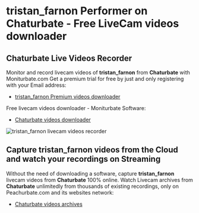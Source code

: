 # tristan_farnon Performer on Chaturbate - Free LiveCam videos downloader

## Chaturbate Live Videos Recorder

Monitor and record livecam videos of **tristan_farnon** from **Chaturbate** with Moniturbate.com
Get a premium trial for free by just and only registering with your Email address:
* [tristan_farnon Premium videos downloader](https://moniturbate.com/request-demo-licence-key.html)

Free livecam videos downloader - Moniturbate Software:
* [Chaturbate videos downloader](https://moniturbate.com/moniturbate-download-software.html)

![tristan_farnon livecam videos recorder](https://peachurnet.com/templates/moniturbate-software.png)


## Capture tristan_farnon videos from the Cloud and watch your recordings on Streaming

Without the need of downloading a software, capture **tristan_farnon** livecam videos from **Chaturbate** 100% online.
Watch Livecam archives from **Chaturbate** unlimitedly from thousands of existing recordings, only on Peachurbate.com and its websites network:
* [Chaturbate videos archives](https://peachurnet.com/)